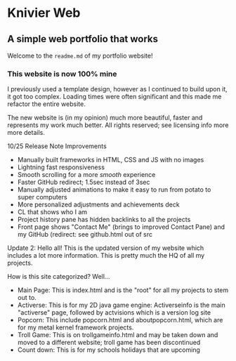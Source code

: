 # Knivier Web
## A simple web portfolio that works
Welcome to the `readme.md` of my portfolio website!

### This website is now 100% mine
I previously used a template design, however as I continued to build upon it, it got too complex. Loading times were often significant and this made me refactor the entire website.

The new website is (in my opinion) much more beautiful, faster and represents my work much better. All rights reserved; see licensing info more more details. 

10/25 Release Note Improvements
- Manually built frameworks in HTML, CSS and JS with no images
- Lightning fast responsiveness
- Smooth scrolling for a more *smooth* experience
- Faster GitHub redirect; 1.5sec instead of 3sec
- Manually adjusted animations to make it easy to run from potato to super computers
- More personalized adjustments and achievements deck
- CL that shows who I am
- Project history pane has hidden backlinks to all the projects
- Front page shows "Contact Me" (brings to improved Contact Pane) and my GitHub (redirect: see github.html out of src 

Update 2: 
Hello all! This is the updated version of my website which includes a lot more information. This is pretty much the HQ of all my projects.

How is this site categorized?
Well...
- Main Page: This is index.html and is the "root" for all my projects to stem out to. 
- Activerse: This is for my 2D java game engine: Activerseinfo is the main "activerse" page, followed by actvisions which is a version log site
- Popcorn: This include popcorn.html and aboutpopcorn.html, which are for my metal kernel framework projects.
- Troll Game: This is on trollgameinfo.html and may be taken down and moved to a different website; troll game has been discontinued
- Count down: This is for my schools holidays that are upcoming
